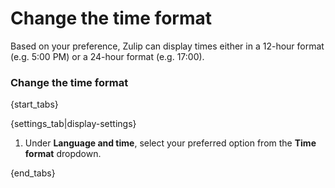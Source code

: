 # Change the time format

Based on your preference, Zulip can display times either in a 12-hour
format (e.g. 5:00 PM) or a 24-hour format (e.g. 17:00).

### Change the time format

{start_tabs}

{settings_tab|display-settings}

1. Under **Language and time**, select your preferred option from the
**Time format** dropdown.

{end_tabs}
